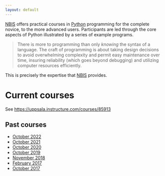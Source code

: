 ```yaml
---
layout: default
---
```


[NBIS](//nbis.se) offers practical courses
in [Python](//www.python.org/) programming for the complete novice, to
the more advanced users. Participants are led through the core aspects
of Python illustrated by a series of example programs.

> There is more to programming than only _knowing_ the syntax of a
> language. The craft of programming is about taking design decisions
> to avoid overwhelming complexity and permit easy maintenance over
> time, insuring reliability (which goes beyond debugging) and
> utilizing computer resources efficiently.

This is precisely the expertise that [NBIS](//nbis.se) provides.

# Current courses

See <a href="our course on Canvas">https://uppsala.instructure.com/courses/85913</a>

## Past courses

* <a href="ht22">October 2022</a>
* <a href="ht21">October 2021</a>
* <a href="ht20">October 2020</a>
* <a href="ht19">October 2019</a>
* <a href="ht18">November 2018</a>
* <a href="vt17">February 2017</a>
* <a href="ht17">October 2017</a>
